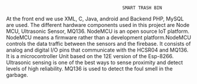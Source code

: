                                                 SMART TRASH BIN


At the front end we use XML, C, Java, android and Backend PHP, MySQL are used. The different hardware components used in this project are Node MCU, Ultrasonic Sensor, MQ136. NodeMCU is an open source IoT platform. NodeMCU means a firmware rather than a development platform.NodeMCU controls the data traffic between the sensors and the firebase. It consists of analog and digital I/O
pins that communicate with the HCSR04 and MQ136. It is a microcontroller Unit based on the 12E version of the Esp-8266. Ultrasonic sensing is one of the best ways to sense proximity and detect levels of high reliability. MQ136 is used to detect the foul smell in the garbage.


